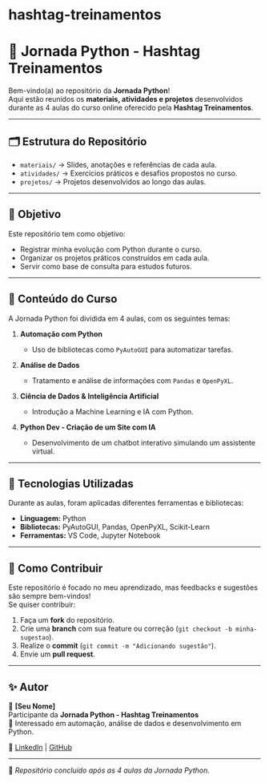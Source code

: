 # hashtag-treinamentos
# 🐍 Jornada Python - Hashtag Treinamentos

Bem-vindo(a) ao repositório da **Jornada Python**!  
Aqui estão reunidos os **materiais, atividades e projetos** desenvolvidos durante as 4 aulas do curso online oferecido pela **Hashtag Treinamentos**.  

---

## 🗂 Estrutura do Repositório
- `materiais/` → Slides, anotações e referências de cada aula.  
- `atividades/` → Exercícios práticos e desafios propostos no curso.  
- `projetos/` → Projetos desenvolvidos ao longo das aulas.  

---

## 🎯 Objetivo
Este repositório tem como objetivo:
- Registrar minha evolução com Python durante o curso.  
- Organizar os projetos práticos construídos em cada aula.  
- Servir como base de consulta para estudos futuros.  

---

## 📖 Conteúdo do Curso
A Jornada Python foi dividida em 4 aulas, com os seguintes temas:

1. **Automação com Python**  
   - Uso de bibliotecas como `PyAutoGUI` para automatizar tarefas.  

2. **Análise de Dados**  
   - Tratamento e análise de informações com `Pandas` e `OpenPyXL`.  

3. **Ciência de Dados & Inteligência Artificial**  
   - Introdução a Machine Learning e IA com Python.  

4. **Python Dev - Criação de um Site com IA**  
   - Desenvolvimento de um chatbot interativo simulando um assistente virtual.  

---

## 🚀 Tecnologias Utilizadas
Durante as aulas, foram aplicadas diferentes ferramentas e bibliotecas:  
- **Linguagem:** Python  
- **Bibliotecas:** PyAutoGUI, Pandas, OpenPyXL, Scikit-Learn  
- **Ferramentas:** VS Code, Jupyter Notebook  

---

## 📌 Como Contribuir
Este repositório é focado no meu aprendizado, mas feedbacks e sugestões são sempre bem-vindos!  
Se quiser contribuir:  
1. Faça um **fork** do repositório.  
2. Crie uma **branch** com sua feature ou correção (`git checkout -b minha-sugestao`).  
3. Realize o **commit** (`git commit -m "Adicionando sugestão"`).  
4. Envie um **pull request**.  

---

## ✨ Autor
👤 **[Seu Nome]**  
Participante da **Jornada Python - Hashtag Treinamentos**  
📌 Interessado em automação, análise de dados e desenvolvimento em Python.  

🔗 [LinkedIn](https://www.linkedin.com/in/sean-namba-838836220) | [GitHub](https://github.com/SeanNamba)  

---

📅 *Repositório concluído após as 4 aulas da Jornada Python.*

